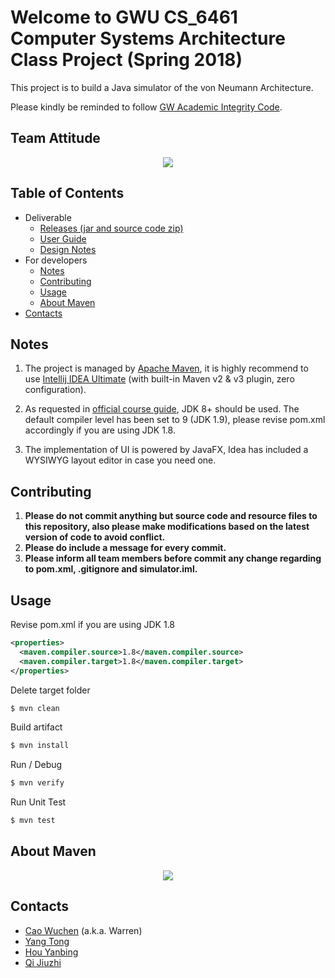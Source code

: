 # Welcome to GWU CS_6461 Computer Systems Architecture Class Project (Spring 2018)
This project is to build a Java simulator of the von Neumann Architecture.

Please kindly be reminded to follow [GW Academic Integrity Code](https://studentconduct.gwu.edu/code-academic-integrity).

## Team Attitude
<p align="center">
  <img src="https://media.giphy.com/media/DeOa0SqsDH5sc/giphy.gif">
</p>


## Table of Contents

- Deliverable
  * [Releases (jar and source code zip)](https://github.com/1988warren/csa_simulator/releases)
  * [User Guide](https://github.com/1988warren/csa_simulator/wiki/User-Guide)
  * [Design Notes](https://github.com/1988warren/csa_simulator/wiki/Design-Notes)
- For developers
  * [Notes](#notes)
  * [Contributing](#contributing)
  * [Usage](#usage)
  * [About Maven](#about-maven)
- [Contacts](#contacts)

## Notes

1. The project is managed by [Apache Maven](https://maven.apache.org/), 
it is highly recommend to use [Intellij IDEA Ultimate](https://www.jetbrains.com/idea/download/) (with built-in Maven v2 & v3 plugin, zero configuration).

2. As requested in [official course guide](http://www.mslcourses.com/CSCI6461Section11Spring2018/),
JDK 8+ should be used. The default compiler level has been set to 9 (JDK 1.9), please revise pom.xml
accordingly if you are using JDK 1.8.

3. The implementation of UI is powered by JavaFX, Idea has included a WYSIWYG layout editor in case you need one.

## Contributing
1. __Please do not commit anything but source code and resource files to this repository, also please make modifications based on the
latest version of code to avoid conflict.__
2. __Please do include a message for every commit.__
3. __Please inform all team members before commit any change regarding to pom.xml, .gitignore and simulator.iml.__ 

## Usage
Revise pom.xml if you are using JDK 1.8
```xml
<properties>
  <maven.compiler.source>1.8</maven.compiler.source>
  <maven.compiler.target>1.8</maven.compiler.target>
</properties>
```
Delete target folder
```sh
$ mvn clean
```
Build artifact
```sh
$ mvn install
```
Run / Debug
```sh
$ mvn verify
```
Run Unit Test
```sh
$ mvn test
```
## About Maven
<p align="center">
  <img src="https://cloud.githubusercontent.com/assets/300046/16313672/881e4a8e-3937-11e6-8af5-1c3b93b9caef.jpg">
</p>

## Contacts
- [Cao Wuchen](mailto:caowuchen@gwu.edu) (a.k.a. Warren)
- [Yang Tong](mailto:yangtong@gwu.edu)
- [Hou Yanbing](mailto:hou_yanbing@gwu.edu)
- [Qi Jiuzhi](mailto:qijiuzhi@gwu.edu)